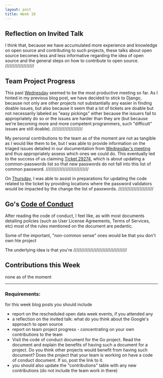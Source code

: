 ```yaml
---
layout: post
title: Week 10
---
```


## Reflection on Invited Talk
I think that, because we have accumulated more experience and knowledge on open source and contributing to such projects, these talks about open source becomes less and less informative regarding the idea of open source and the general steps on how to contribute to open source.
///////////////////

## Team Project Progress
This past [Wednesday](https://github.com/nyu-ossd-s18/django-team/blob/master/minutes/minutes-2018-04-04.md) seemed to be the most productive meeting so far. As I hinted in my previous blog post, we have decided to stick to Django, because not only are other projects not substantially any easier in finding doable issues, but also because it seem that a lot of tickets are doable but not necessarily labeled as "easy pickings" either because the issuers fail to appropriately do so or the issues are harder than they are (but because we're becoming more and more competent programmers, such "difficult" issues are still doable).
////////////////////

My personal contributions to the team as of the moment are not as tangible as I would like them to be, but I was able to provide information on the triaged issues detailed in our documentation from [Wednesday's meeting](https://github.com/ny-ossd-s18/django-team/blob/master/minutes/minutes-2018-04-04.md) and thus appropriately assess which ones we could do. This eventually led to the success of us claiming [Ticket 29274](https://code.djangoproject.com/ticket/29274), which is about updating a common-passwords list so that new passwords do not fall into this list of common password.
////////////////////////////

On [Thursday](https://github.com/nyu-ossd-s18/django-team/blob/master/minutes/minutes-2018-04-05.md), I was able to assist in preparations for updating the code related to the ticket by providing locations where the password validators would be impacted by the change the list of passwords.
///////////////////////

## Go's [Code of Conduct](https://golang.org/conduct)
After reading the code of conduct, I feel like, as with most documents detailing policies (such as User License Agreements, Terms of Services, etc) most of the rules mentioned on the document are pedantic.

Some of the important, "non-common sense" ones would be that you don't own hte project

The underlying idea is that you're 
///////////////////////////////////

## Contributions this Week
none as of the moment

---
### Requirements:

for this week blog posts you should include
- report on the rescheduled open data week events, if you attended any
- a reflection on the invited talk: what do you think about the Google's approach to open source
- report on team project progress - concentrating on your own contributions to the team
- Visit the code of conduct document for the Go project. Read the document and explain the benefits of having such a document for a project. Do you think other projects would benefit from having such document? Does the project that your team is working on have a code of conduct document. If so, post the link to it.
- you should also update the "contributions" table with any new contributions (do not include the team work in there)
